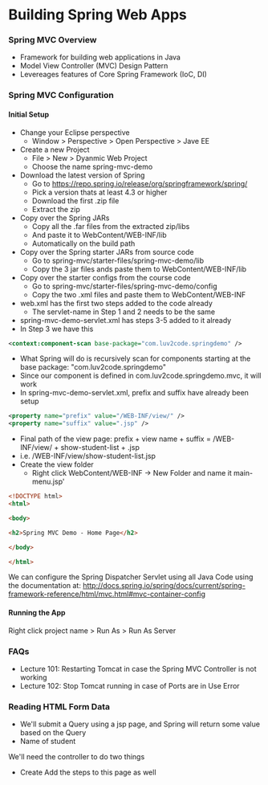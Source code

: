 # Building Spring Web Apps

### Spring MVC Overview

* Framework for building web applications in Java
* Model View Controller (MVC) Design Pattern
* Levereages features of Core Spring Framework (IoC, DI)

### Spring MVC Configuration

#### Initial Setup

* Change your Eclipse perspective
  * Window > Perspective > Open Perspective > Jave EE
* Create a new Project
  * File > New > Dyanmic Web Project
  * Choose the name spring-mvc-demo
* Download the latest version of Spring
  * Go to https://repo.spring.io/release/org/springframework/spring/
  * Pick a version thats at least 4.3 or higher
  * Download the first .zip file
  * Extract the zip
* Copy over the Spring JARs
  * Copy all the .far files from the extracted zip/libs
  * And paste it to WebContent/WEB-INF/lib
  * Automatically on the build path
* Copy over the Spring starter JARs from source code
  * Go to spring-mvc/starter-files/spring-mvc-demo/lib
  * Copy the 3 jar files ands paste them to WebContent/WEB-INF/lib
* Copy over the starter configs from the course code
  * Go to spring-mvc/starter-files/spring-mvc-demo/config
  * Copy the two .xml files and paste them to WebContent/WEB-INF
* web.xml has the first two steps added to the code already
  * The servlet-name in Step 1 and 2 needs to be the same
* spring-mvc-demo-servlet.xml has steps 3-5 added to it already
 * In Step 3 we have this
```xml
<context:component-scan base-package="com.luv2code.springdemo" />
```
 * What Spring will do is recursively scan for components starting at the base package: "com.luv2code.springdemo"
 * Since our component is defined in com.luv2code.springdemo.mvc, it will work
 * In spring-mvc-demo-servlet.xml, prefix and suffix have already been setup
```xml
<property name="prefix" value="/WEB-INF/view/" />
<property name="suffix" value=".jsp" />
```
  * Final path of the view page: prefix + view name + suffix = /WEB-INF/view/ + show-student-list + .jsp
  * i.e. /WEB-INF/view/show-student-list.jsp
* Create the view folder
  * Right click WebContent/WEB-INF -> New Folder and name it main-menu.jsp'
```html
<!DOCTYPE html>
<html>

<body>

<h2>Spring MVC Demo - Home Page</h2>

</body>

</html>
```

We can configure the Spring Dispatcher Servlet using all Java Code using the documentation at:   http://docs.spring.io/spring/docs/current/spring-framework-reference/html/mvc.html#mvc-container-config

#### Running the App
Right click project name > Run As > Run As Server

### FAQs
* Lecture 101: Restarting Tomcat in case the Spring MVC Controller is not working
* Lecture 102: Stop Tomcat running in case of Ports are in Use Error

### Reading HTML Form Data
* We'll submit a Query using a jsp page, and Spring will return some value based on the Query
* Name of student

We'll need the controller to do two things
* Create 
Add the steps to this page as well
